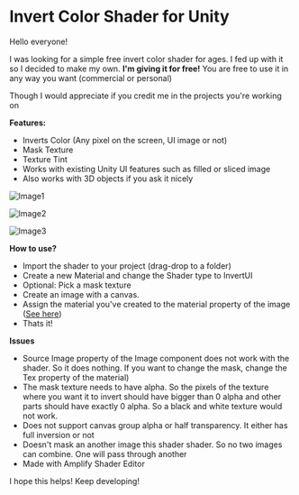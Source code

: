 # Invert Color Shader for Unity
Hello everyone!

I was looking for a simple free invert color shader for ages. I fed up with it so I decided to make my own. 
**I'm giving it for free!** You are free to use it in any way you want (commercial or personal)

Though I would appreciate if you credit me in the projects you're working on

**Features:**
- Inverts Color (Any pixel on the screen, UI image or not)
- Mask Texture
- Texture Tint
- Works with existing Unity UI features such as filled or sliced image
- Also works with 3D objects if you ask it nicely

![Image1](https://i.imgur.com/Zt2huoW.png)

![Image2](https://i.imgur.com/8m64mT8.gif)

![Image3](https://i.imgur.com/XtXyfYa.png)


**How to use?**
- Import the shader to your project (drag-drop to a folder)
- Create a new Material and change the Shader type to InvertUI
- Optional: Pick a mask texture
- Create an image with a canvas.
- Assign the material you've created to the material property of the image ([See here](https://i.imgur.com/eEKmjZN.png))
- Thats it! 

**Issues**
- Source Image property of the Image component does not work with the shader. So it does nothing. If you want to change the mask, change the Tex property of the material)  
- The mask texture needs to have alpha. So the pixels of the texture where you want it to invert should have bigger than 0 alpha and other parts should have exactly 0 alpha. So a black and white texture would not work.
- Does not support canvas group alpha or half transparency. It either has full inversion or not
- Doesn't mask an another image this shader shader. So no two images can combine. One will pass through another
- Made with Amplify Shader Editor


I hope this helps! Keep developing!
